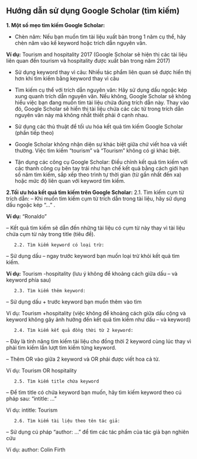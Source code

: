 **Hướng dẫn sử dụng Google Scholar (tìm kiếm)**
-----------------------------------------------
**1. Một số mẹo tìm kiếm Google Scholar:**
+ Chèn năm: Nếu bạn muốn tìm tài liệu xuất bản trong 1 năm cụ thể, hãy chèn năm vào kế keyword hoặc trích dẫn nguyên văn.

**Ví dụ:** Tourism and hospitality 2017 (Google Scholar sẽ hiện thị các tài liệu liên quan đến tourism và hospitality được xuất bản trong năm 2017)

+ Sử dụng keyword thay vì câu: Nhiều tác phẩm liên quan sẽ được hiển thị hơn khi tìm kiếm bằng keyword thay vì câu

+ Tìm kiếm cụ thể với trích dẫn nguyên văn: Hãy sử dụng dấu ngoặc kép xung quanh trích dẫn nguyên văn. Nếu không, Google Scholar sẽ không hiểu việc bạn đang muốn tìm tài liệu chứa đúng trích dẫn này. Thay vào đó, Google Scholar sẽ hiển thị tài liệu chứa các các từ trong trích dẫn nguyên văn này mà không nhất thiết phải ở cạnh nhau.

+ Sử dụng các thủ thuật để tối ưu hóa kết quả tìm kiếm Google Scholar (phần tiếp theo)

+ Google Scholar không nhận diện sự khác biệt giữa chứ viết hoa và viết thường. Việc tìm kiếm “tourism” và “Tourism” không có gì khác biệt.

+ Tận dụng các công cụ Google Scholar: Điều chỉnh kết quả tìm kiếm với các thanh công cụ bên tay trái như hạn chế kết quả bằng cách giới hạn số năm tìm kiếm, sắp xếp theo trình tự thời gian (từ gần nhất đến xa) hoặc mức độ liên quan với keyword tìm kiếm.

**2.Tối ưu hóa kết quả tìm kiếm trên Google Scholar:**
      2.1. Tìm kiếm cụm từ trích dẫn:
– Khi muốn tìm kiếm cụm từ trích dẫn trong tài liệu, hãy sử dụng dấu ngoặc kép “…” .

**Ví dụ:** “Ronaldo”

– Kết quả tìm kiếm sẽ dẫn đến những tài liệu có cụm từ này thay vì tài liệu chứa cụm từ này trong title (tiêu đề).

       2.2. Tìm kiếm keyword có loại trừ:
– Sử dụng dấu – ngay trước keyword bạn muốn loại trừ khỏi kết quả tìm kiếm.

**Ví dụ:** Tourism -hospitality (lưu ý không để khoảng cách giữa dấu – và keyword phía sau)

       2.3. Tìm kiếm thêm keyword:
– Sử dụng dấu + trước keyword bạn muốn thêm vào tìm

Ví dụ: Tourism +hospitality (việc không để khoảng cách giữa dấu cộng và keyword không gây ảnh hưởng đến kết quả tìm kiếm như dấu – và keyword)

       2.4. Tìm kiếm kết quả đồng thời từ 2 keyword:
– Đây là tính năng tìm kiếm tài liệu cho đồng thời 2 keyword cùng lúc thay vì phải tìm kiếm lần lượt tìm kiếm từng keyword.

– Thêm OR vào giữa 2 keyword và OR phải được viết hoa cả từ.

Ví dụ: Tourism OR hospitality

       2.5. Tìm kiếm title chứa keyword
– Để tìm title có chứa keyword bạn muốn, hãy tìm kiếm keyword theo cú pháp sau: “intitle: …”

Ví dụ: intitle: Tourism

       2.6. Tìm kiếm tài liệu theo tên tác giả:
– Sử dụng cú pháp “author: …” để tìm các tác phẩm của tác giả bạn nghiên cứu

Ví dụ: author: Colin Firth

